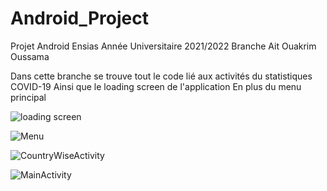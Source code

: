 # Android_Project
Projet Android Ensias Année Universitaire 2021/2022
Branche Ait Ouakrim Oussama 

Dans cette branche se trouve tout le code lié aux activités du statistiques COVID-19 
Ainsi que le loading screen de l'application 
En plus du menu principal 

![loading screen](https://user-images.githubusercontent.com/83608212/170585341-828f6e43-eae6-43bd-a9db-3f5308078521.jpg)

![Menu](https://user-images.githubusercontent.com/83608212/170585354-9628433c-13ac-4e94-aa58-a29cf0964aa3.jpg)

![CountryWiseActivity](https://user-images.githubusercontent.com/83608212/170585366-78e26979-eaab-489b-854d-69bde41a5aa9.png)


![MainActivity](https://user-images.githubusercontent.com/83608212/170585414-82bd90f3-f7bd-4329-b7d5-bcd711565fb5.png)
